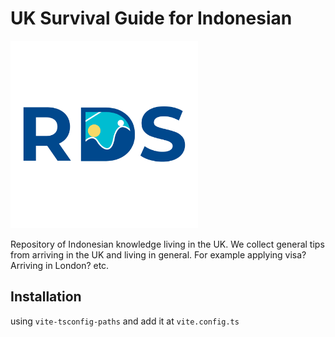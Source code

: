 # UK Survival Guide for Indonesian

<img src='./static/logo_rds.png' width=300>

Repository of Indonesian knowledge living in the UK. We collect general tips from arriving in the UK and living in general. For example applying visa? Arriving in London? etc.


## Installation

using ```vite-tsconfig-paths``` and add it at ```vite.config.ts```